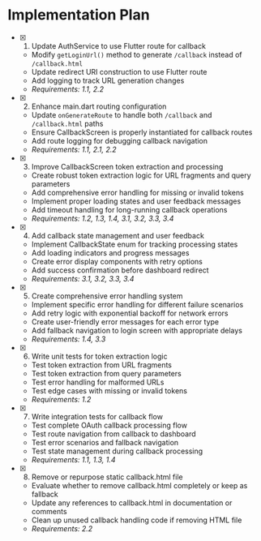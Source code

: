 # Implementation Plan

- [x] 1. Update AuthService to use Flutter route for callback
  - Modify `getLoginUrl()` method to generate `/callback` instead of `/callback.html`
  - Update redirect URI construction to use Flutter route
  - Add logging to track URL generation changes
  - _Requirements: 1.1, 2.2_

- [x] 2. Enhance main.dart routing configuration
  - Update `onGenerateRoute` to handle both `/callback` and `/callback.html` paths
  - Ensure CallbackScreen is properly instantiated for callback routes
  - Add route logging for debugging callback navigation
  - _Requirements: 1.1, 2.1, 2.2_

- [x] 3. Improve CallbackScreen token extraction and processing
  - Create robust token extraction logic for URL fragments and query parameters
  - Add comprehensive error handling for missing or invalid tokens
  - Implement proper loading states and user feedback messages
  - Add timeout handling for long-running callback operations
  - _Requirements: 1.2, 1.3, 1.4, 3.1, 3.2, 3.3, 3.4_

- [x] 4. Add callback state management and user feedback
  - Implement CallbackState enum for tracking processing states
  - Add loading indicators and progress messages
  - Create error display components with retry options
  - Add success confirmation before dashboard redirect
  - _Requirements: 3.1, 3.2, 3.3, 3.4_

- [x] 5. Create comprehensive error handling system
  - Implement specific error handling for different failure scenarios
  - Add retry logic with exponential backoff for network errors
  - Create user-friendly error messages for each error type
  - Add fallback navigation to login screen with appropriate delays
  - _Requirements: 1.4, 3.3_

- [x] 6. Write unit tests for token extraction logic
  - Test token extraction from URL fragments
  - Test token extraction from query parameters
  - Test error handling for malformed URLs
  - Test edge cases with missing or invalid tokens
  - _Requirements: 1.2_

- [x] 7. Write integration tests for callback flow
  - Test complete OAuth callback processing flow
  - Test route navigation from callback to dashboard
  - Test error scenarios and fallback navigation
  - Test state management during callback processing
  - _Requirements: 1.1, 1.3, 1.4_

- [x] 8. Remove or repurpose static callback.html file
  - Evaluate whether to remove callback.html completely or keep as fallback
  - Update any references to callback.html in documentation or comments
  - Clean up unused callback handling code if removing HTML file
  - _Requirements: 2.2_